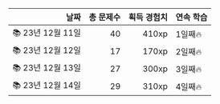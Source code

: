 |날짜|총 문제수|획득 경험치|연속 학습|
|---:|---:|---:|---|
📚 23년 12월 11일|40|410xp|1일째🔥|
📚 23년 12월 12일|17|170xp|2일째🔥|
📚 23년 12월 13일|27|300xp|3일째🔥|
📚 23년 12월 14일|29|310xp|4일째🔥|
